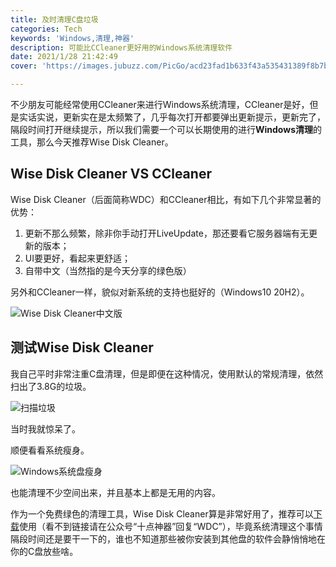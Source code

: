 ```yaml
---
title: 及时清理C盘垃圾
categories: Tech
keywords: 'Windows,清理,神器'
description: 可能比CCleaner更好用的Windows系统清理软件
date: 2021/1/28 21:42:49
cover: 'https://images.jubuzz.com/PicGo/acd23fad1b633f43a535431389f8b7bc-1033c8.png'

---
```


不少朋友可能经常使用CCleaner来进行Windows系统清理，CCleaner是好，但是实话实说，更新实在是太频繁了，几乎每次打开都要弹出更新提示，更新完了，隔段时间打开继续提示，所以我们需要一个可以长期使用的进行**Windows清理**的工具，那么今天推荐Wise Disk Cleaner。

## Wise Disk Cleaner VS CCleaner

Wise Disk Cleaner（后面简称WDC）和CCleaner相比，有如下几个非常显著的优势：

1. 更新不那么频繁，除非你手动打开LiveUpdate，那还要看它服务器端有无更新的版本；
2. UI要更好，看起来更舒适；
3. 自带中文（当然指的是今天分享的绿色版）

另外和CCleaner一样，貌似对新系统的支持也挺好的（Windows10 20H2）。

![Wise Disk Cleaner中文版](https://images.jubuzz.com/PicGo/acd23fad1b633f43a535431389f8b7bc-1033c8.png)

## 测试Wise Disk Cleaner

我自己平时非常注重C盘清理，但是即便在这种情况，使用默认的常规清理，依然扫出了3.8G的垃圾。

![扫描垃圾](https://images.jubuzz.com/PicGo/2de87f311cf2c95618e03768e67730ef-7117ad.png)

当时我就惊呆了。

顺便看看系统瘦身。

![Windows系统盘瘦身](https://images.jubuzz.com/PicGo/82ff4fee65d9c04eaf2d95cc92421543-c39740.png)

也能清理不少空间出来，并且基本上都是无用的内容。

作为一个免费绿色的清理工具，Wise Disk Cleaner算是非常好用了，推荐可以[下载](https://jubuzz.lanzous.com/iWyaAl02y4b)使用（看不到链接请在公众号“十点神器”回复“WDC”），毕竟系统清理这个事情隔段时间还是要干一下的，谁也不知道那些被你安装到其他盘的软件会静悄悄地在你的C盘放些啥。